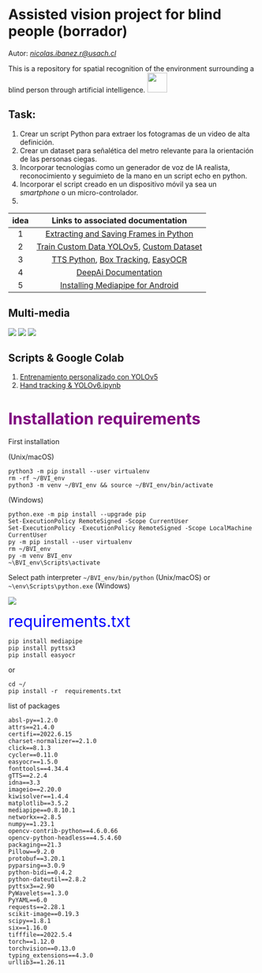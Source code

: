 # Assisted vision project for blind people (borrador)
Autor: *nicolas.ibanez.r@usach.cl*

This is a repository for spatial recognition of the environment surrounding a blind person through artificial intelligence.
<img src="https://s4.gifyu.com/images/BVI.gif" width="40" />

## Task: 
1. Crear un script Python para extraer los fotogramas de un video de alta definición.
2. Crear un dataset para señalética del metro relevante para la orientación de las personas ciegas.
3. Incorporar tecnologías como un generador de voz de IA realista, reconocimiento y seguimieto de la mano en un script echo en python.
4. Incorporar el script creado en un dispositivo móvil ya sea un *smartphone* o un micro-controlador.
5. 

| idea | Links to associated documentation  |
|:----:|:----------------------------------:|
|  1   |[Extracting and Saving Frames in Python][link1.1] |
|  2   |[Train Custom Data YOLOv5][link2.1], [Custom Dataset][Dataset-Drive]|
|  3   |[TTS Python][link3.1], [Box Tracking][link3.2], [EasyOCR][link3.3]  |
|  4   |[DeepAi Documentation][link4.1]                 |
|  5   |[Installing Mediapipe for Android][link5.1]|


[link1.1]:https://www.youtube.com/watch?v=SWGd2hX5p3U
[link2.1]:https://docs.ultralytics.com/tutorials/train-custom-datasets/
[link3.1]:https://pypi.org/project/TTS/
[link3.2]:https://docs.ultralytics.com/tutorials/train-custom-datasets/
[link3.3]:https://github.com/JaidedAI/EasyOCR
[link4.1]:https://docs.luxonis.com/en/latest/
[link5.1]:https://www.youtube.com/watch?v=R4HaRdEmoFU
[Dataset-Drive]:https://drive.google.com/drive/folders/1dSrF76v1vT8GWcZ8R5cJmPUMBZocqw7c

## Multi-media
![](https://i.imgur.com/ZmsaK1L.png)
![](https://i.imgur.com/LmQ0Pqr.jpg)
![](https://i.imgur.com/cxLTul3.jpg)


## Scripts & Google Colab

1. [Entrenamiento personalizado con YOLOv5](https://colab.research.google.com/drive/1JbUzKKAi8jrFSR6EB5u_6JhaWc-btLfa)
2. [Hand tracking & YOLOv6.ipynb](https://colab.research.google.com/drive/1J0qIBlP3KLpN8HH8-ohGbdEmjaVqeXM8)

# <font style="color:purple" size="6">Installation requirements</font>

First installation

(Unix/macOS)
```
python3 -m pip install --user virtualenv
rm -rf ~/BVI_env
python3 -m venv ~/BVI_env && source ~/BVI_env/bin/activate
```

(Windows)
```
python.exe -m pip install --upgrade pip
Set-ExecutionPolicy RemoteSigned -Scope CurrentUser
Set-ExecutionPolicy -ExecutionPolicy RemoteSigned -Scope LocalMachine CurrentUser
py -m pip install --user virtualenv
rm ~/BVI_env
py -m venv BVI_env
~\BVI_env\Scripts\activate
```

Select path interpreter ```~/BVI_env/bin/python``` (Unix/macOS) or ```~\env\Scripts\python.exe``` (Windows)

![](https://i.imgur.com/EiaIJVB.png)

<font style="color:blue" size="6">requirements.txt</font>

```
pip install mediapipe
pip install pyttsx3
pip install easyocr
```
or

```
cd ~/
pip install -r  requirements.txt
```

list of packages 
```
absl-py==1.2.0
attrs==21.4.0
certifi==2022.6.15
charset-normalizer==2.1.0
click==8.1.3
cycler==0.11.0
easyocr==1.5.0
fonttools==4.34.4
gTTS==2.2.4
idna==3.3
imageio==2.20.0
kiwisolver==1.4.4
matplotlib==3.5.2
mediapipe==0.8.10.1
networkx==2.8.5
numpy==1.23.1
opencv-contrib-python==4.6.0.66
opencv-python-headless==4.5.4.60
packaging==21.3
Pillow==9.2.0
protobuf==3.20.1
pyparsing==3.0.9
python-bidi==0.4.2
python-dateutil==2.8.2
pyttsx3==2.90
PyWavelets==1.3.0
PyYAML==6.0
requests==2.28.1
scikit-image==0.19.3
scipy==1.8.1
six==1.16.0
tifffile==2022.5.4
torch==1.12.0
torchvision==0.13.0
typing_extensions==4.3.0
urllib3==1.26.11
```
